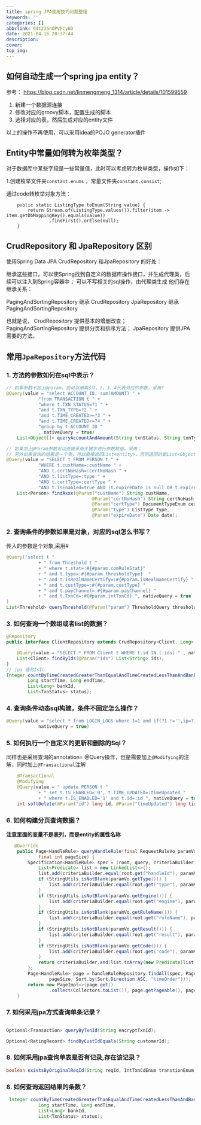 ```yaml
---
title: spring JPA使用技巧问题整理
keywords: ''
categories: []
abbrlink: 94t235nOPVFCy6D
date: 2021-04-16 20:37:44
description:
cover:
top_img:
---
```


## 如何自动生成一个spring jpa entity？

参考： <https://blog.csdn.net/linmengmeng_1314/article/details/101599559>

1. 新建一个数据源连接
2. 修改对应的groovy脚本，配置生成的脚本
3. 选择对应的表，然后生成对应的entity文件

以上的操作不再使用，可以采用idea的POJO generator插件


## Entity中常量如何转为枚举类型？

对于数据库中某些字段是一些常量值，此时可以考虑转为枚举类型，操作如下：

1.创建枚举文件夹`constant.enums` ，常量文件夹`constant.consist`;


通过code转枚举对象方法：

```
    public static ListingType toEnum(String value) {
        return Stream.of(ListingType.values()).filter(item -> item.getDbMappingKey().equals(value))
                .findFirst().orElse(null);
    }
```

## CrudRepository 和 JpaRepository 区别

使用Spring Data JPA CrudRepository 和JpaRepository 的好处：

继承这些接口，可以使Spring找到自定义的数据库操作接口，并生成代理类，后续可以注入到Spring容器中；
可以不写相关的sql操作，由代理类生成
他们存在继承关系：

PagingAndSortingRepository 继承 CrudRepository
JpaRepository 继承 PagingAndSortingRepository

也就是说， CrudRepository 提供基本的增删改查；
PagingAndSortingRepository 提供分页和排序方法；
JpaRepository 提供JPA需要的方法。


## 常用`JpaRepository`方法代码

### 1. 方法的参数如何在sql中表示？

```java
// 如果参数不加上@param，则可以用索引1，2，3，4代表对应的参数，采用?
@Query(value = "select ACCOUNT_ID, sum(AMOUNT) " +
            "from TRANSACTION t " +
            "where t.TXN_STATUS=?1 " +
            "and t.TXN_TYPE=?2 " +
            "and t.TIME_CREATED>=?3 " +
            "and t.TIME_CREATED<=?4 " +
            "group by t.ACCOUNT_ID "
            , nativeQuery = true)
    List<Object[]> queryAccountAndAmount(String txnStatus, String txnType, Long startTime, Long endTime);

// 如果加上@Param参数可以直接采用关键字进行参数赋值，采用：
// 另外如果查询的结果是一个表，可以直接返回List<entity>，否则返回的是List<Object[]> 类型
@Query(value = "SELECT t FROM PERSON t " +
            "WHERE t.custName=:custName " +
            "AND t.certNoHash=:certNoHash " +
            "AND t.listType=:type " +
            "AND t.certType=:certType " +
            "AND t.isEnabled=true AND (t.expireDate is null OR t.expireDate>=:expireDate)")
    List<Person> findAxxx(@Param("custName") String custName,
                                @Param("certNoHash") String certNoHash,
                                @Param("certType") DocumentTypeEnum certType,
                                @Param("type") ListType type,
                                @Param("expireDate") Date date);
```

### 2. 查询条件的参数如果是对象，对应的sql怎么书写？

传入的参数是个对象,采用#
```java
@Query("select t "
            + " from Threshold t "
            + " where t.stat=:#{#param.comRuleStat}"
            + " and t.type=:#{#param.thresholdType}  "
            + " and t.isRealNameCertify=:#{#param.isRealNameCertify} "
            + " and t.custType=:#{#param.custType} "
            + " and t.payChannel=:#{#param.payChannel} "
            + " and t.TxnCd=:#{#param.intTxnCd} ", nativeQuery = true
)
List<Threshold> queryThreshold(@Param("param") ThresholdQuery thresholdQuery);
```

### 3. 如何查询一个数组或者list的数据？

```java
@Repository
public interface ClientRepository extends CrudRepository<Client, Long>, JpaSpecificationExecutor<Client> {

    @Query(value = "SELECT * FROM Client t WHERE t.id IN (:ids) " , nativeQuery = true)
    List<Client> findByIds(@Param("ids") List<String> ids);
}
// jpa 语句IsIn
Integer countByTimeCreatedGreaterThanEqualAndTimeCreatedLessThanAndBankIdIsInAndTxnStatusIsIn(
        Long startTime, Long endTime,
        List<Long> bankId,
        List<TxnStatus> status);
```

### 4. 查询条件动态sql构建，条件不固定怎么操作？

```java
@Query(value = "select * from LOGIN_LOGS where 1=1 and if(?1 !='',ip=?1,1=1) and if(?2 !='',custId<>?2,1=1)",
            nativeQuery = true)

```

### 5. 如何执行一个自定义的更新和删除的Sql？

同样也是采用查询的annotation= @Query操作，但是需要加上`@Modifying`的注解，同时加上`@Transactional`注解

```java
    @Transactional
    @Modifying
    @Query(value = " update PERSON t "
            + " set t.IS_ENABLED='0', t.TIME_UPDATED=:timeUpdated "
            + " where t.IS_ENABLED='1' and t.id=:id ", nativeQuery = true)
    int softDelete(@Param("id") long id, @Param("timeUpdated") long timeUpdated);

```

### 6. 如何构建分页查询数据？

**注意里面的变量不是表列，而是entity的属性名称**

```java
   @Override
    public Page<HandleRule> queryHandleRule(final RequestRuleVo paramVo, final int pageNum,
            final int pageSize) {
        Specification<HandleRule> spec = (root, query, criteriaBuilder) -> {
            List<Predicate> list = new LinkedList<>();
            list.add(criteriaBuilder.equal(root.get("handleId"), paramVo.getHandleId()));
            if (StringUtils.isNotBlank(paramVo.getType())) {
                list.add(criteriaBuilder.equal(root.get("type"), paramVo.getType()));
            }
            if (StringUtils.isNotBlank(paramVo.getEngine())) {
                list.add(criteriaBuilder.equal(root.get("engine"), paramVo.getEngine()));
            }
            if (StringUtils.isNotBlank(paramVo.getRuleName())) {
                list.add(criteriaBuilder.equal(root.get("ruleName"), paramVo.getRuleName()));
            }
            if (StringUtils.isNotBlank(paramVo.getResult())) {
                list.add(criteriaBuilder.equal(root.get("result"), paramVo.getResult()));
            }
            if (StringUtils.isNotBlank(paramVo.getCode())) {
                list.add(criteriaBuilder.equal(root.get("code"), paramVo.getCode()));
            }
            return criteriaBuilder.and(list.toArray(new Predicate[list.size()]));
        };
        Page<HandleRule> page = handleRuleRepository.findAll(spec, PageRequest.of(pageNum - 1,
                pageSize, Sort.by(Sort.Direction.ASC, "timeOrder")));
        return new PageImpl<>(page.get()
                .collect(Collectors.toList()), page.getPageable(), page.getTotalElements());
    }
```

### 7. 如何采用jpa方式查询单条记录？


```java

Optional<Transaction> queryByTxnId(String encryptTxnId);

Optional<RatingRecord> findByCustIdEquals(String customerId);

```

### 8. 如何采用jpa查询单表是否有记录,存在该记录？

```java
boolean existsByOriginalReqId(String reqId, IntTxnCdEnum transtionEnum, String tenant);
```
### 8. 如何查询返回结果的条数？

```java
 Integer countByTimeCreatedGreaterThanEqualAndTimeCreatedLessThanAndBankIdIsInAndTxnStatusIsIn(
            Long startTime, Long endTime,
            List<Long> bankId,
            List<TxnStatus> status);

```